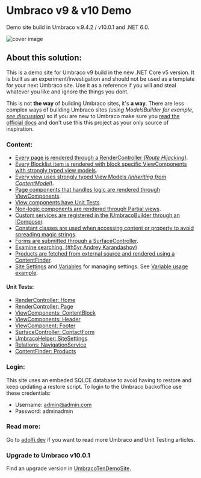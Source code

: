 # Umbraco v9 & v10 Demo 
Demo site build in Umbraco v.9.4.2 / v10.0.1 and .NET 6.0.

![cover image](cover.png)

## About this solution:
This is a demo site for Umbraco v9 build in the new .NET Core v5 version. 
It is built as an experiment/investigation and should not be used as a template for your next Umbraco site.
Use it as a reference if you will and steal whatever you like and ignore the things you dont.

This is not **the way** of building Umbraco sites, it's **a way**. There are less complex ways of building Umbraco sites *(using ModelsBuilder for example, [see discussion](https://github.com/Adolfi/UmbracoNineDemoSite/issues/10))* so if you are new to Umbraco make sure you [read the official docs](https://our.umbraco.com/documentation/) and don't use this this project as your only source of inspiration.

### Content:
- [Every page is rendered through a RenderController *(Route Hijacking)*](UmbracoNineDemoSite.Core/Features/Home/HomeController.cs).
- [Every Blocklist item is rendered with block specific ViewComponents with strongly typed view models](UmbracoNineDemoSite.Web/Views/Partials/_BlockList.cshtml).
- [Every view uses strongly typed View Models *(inheriting from ContentModel)*](UmbracoNineDemoSite.Web/Views/Home.cshtml).
- [Page components that handles logic are rendered through ViewComponents](UmbracoNineDemoSite.Core/Features/Shared/Components/Header/HeaderViewComponent.cs).
- [View components have Unit Tests](UmbracoNineDemoSite.Tests/Unit/Features/Shared/Components/Footer/FooterViewComponentTests.cs).
- [Non-logic components are rendered through Partial views](UmbracoNineDemoSite.Web/Views/Partials/_SectionHeader.cshtml).
- [Custom services are registered in the IUmbracoBuilder through an IComposer](UmbracoNineDemoSite.Core/Features/Shared/Settings/SiteSettingsComposer.cs).
- [Constant classes are used when accessing content or property to avoid spreading magic strings](UmbracoNineDemoSite.Core/Features/Shared/Constants/PropertyAlias.cs).
- [Forms are submitted through a SurfaceController](UmbracoNineDemoSite.Core/Features/Shared/Components/ContactForm).
- [Examine searching. (#h5yr Andrey Karandashov)](UmbracoNineDemoSite.Core/Features/Search)
- [Products are fetched from external source and rendered using a ContentFinder](UmbracoNineDemoSite.Core/Features/Products/ProductsContentFinder.cs).
- [Site Settings](/UmbracoNineDemoSite.Core/Features/Shared/Settings) and [Variables](UmbracoNineDemoSite.Core/Features/Shared/Variables) for managing settings. See [Variable usage example](/UmbracoNineDemoSite.Web/Views/ProductPage.cshtml#L22).

#### Unit Tests:
- [RenderController: Home](UmbracoNineDemoSite.Tests/Unit/Features/Home/HomeControllerTests.cs)
- [RenderController: Page](UmbracoNineDemoSite.Tests/Unit/Features/Page/PageControllerTests.cs)
- [ViewComponents: ContentBlock](UmbracoNineDemoSite.Tests/Unit/Features/Shared/Components/ContentBlock/ContentBlockViewComponentTests.cs)
- [ViewComponents: Header](UmbracoNineDemoSite.Tests/Unit/Features/Shared/Components/Header/HeaderViewComponentTests.cs)
- [ViewComponent: Footer](UmbracoNineDemoSite.Tests/Unit/Features/Shared/Components/Footer/FooterViewComponentTests.cs)
- [SurfaceController: ContactForm](UmbracoNineDemoSite.Tests/Unit/Features/Shared/Components/ContactForm/ContactFormControllerTests.cs)
- [UmbracoHelper: SiteSettings](UmbracoNineDemoSite.Tests/Unit/Features/Shared/Settings/SiteSettingsTests.cs)
- [Relations: NavigationService](UmbracoNineDemoSite.Tests/Unit/Features/Shared/Components/Navigation/NavigationServiceTests.cs)
- [ContentFinder: Products](UmbracoNineDemoSite.Tests/Unit/Features/Products/ProductsContentFinderTests.cs)

### Login:
This site uses an embeded SQLCE database to avoid having to restore and keep updating a restore script.
To login to the Umbraco backoffice use these credentials:
- Username: admin@admin.com
- Password: adminadmin

### Read more:
Go to [adolfi.dev](https://adolfi.dev) if you want to read more Umbraco and Unit Testing articles.

### Upgrade to Umbraco v10.0.1
Find an upgrade version in [UmbracoTenDemoSite](UmbracoTenDemoSite).
